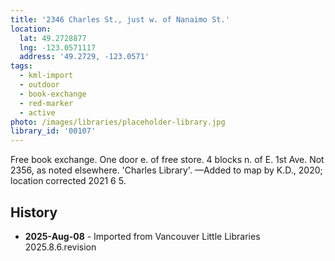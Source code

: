 ```yaml
---
title: '2346 Charles St., just w. of Nanaimo St.'
location:
  lat: 49.2728877
  lng: -123.0571117
  address: '49.2729, -123.0571'
tags:
  - kml-import
  - outdoor
  - book-exchange
  - red-marker
  - active
photo: /images/libraries/placeholder-library.jpg
library_id: '00107'
---
```

Free book exchange. One door e. of free store.
4 blocks n. of E. 1st Ave.
Not 2356, as noted elsewhere.
'Charles Library'.
—Added to map by K.D., 2020; 
location corrected 2021 6 5.

## History
- **2025-Aug-08** - Imported from Vancouver Little Libraries 2025.8.6.revision
